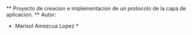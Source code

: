 ** Proyecto de creacion e implementacion de un protocolo de la 
capa de aplicacion. **
Autor:
* Marisol Amezcua Lopez *


